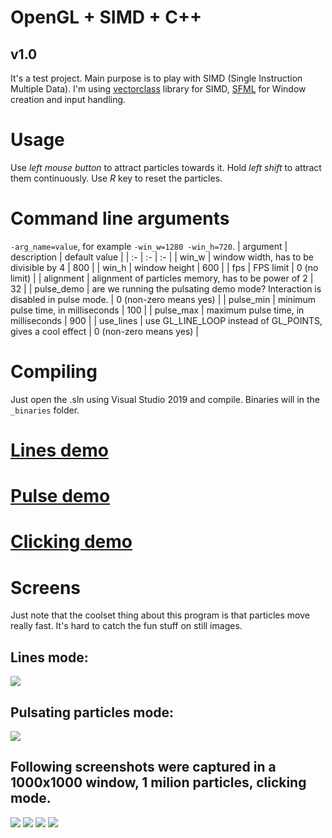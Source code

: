 # OpenGL + SIMD + C++
## v1.0
It's a test project. Main purpose is to play with SIMD (Single Instruction Multiple Data). I'm using [vectorclass](https://github.com/vectorclass) library for SIMD, [SFML](https://github.com/sfml/sfml) for Window creation and input handling. 
# **Usage**
Use *left mouse button* to attract particles towards it. Hold *left shift* to attract them continuously. Use *R* key to reset the particles.
# **Command line arguments**
`-arg_name=value`, for example `-win_w=1280 -win_h=720`.
| argument  |  description | default value |
| :-  |  :- | :- |
| win_w  | window width, has to be divisible by 4 | 800 |
| win_h  | window height | 600 |
| fps  | FPS limit | 0 (no limit) |
| alignment  | alignment of particles memory, has to be power of 2 | 32 |
| pulse_demo | are we running the pulsating demo mode? Interaction is disabled in pulse mode. | 0 (non-zero means yes) |
| pulse_min | minimum pulse time, in milliseconds | 100 |
| pulse_max | maximum pulse time, in milliseconds | 900 |
| use_lines | use GL_LINE_LOOP instead of GL_POINTS, gives a cool effect | 0 (non-zero means yes) |


# Compiling
Just open the .sln using Visual Studio 2019 and compile. Binaries will in the `_binaries` folder.

# [Lines demo](https://youtu.be/ypdq5brqjEE)
# [Pulse demo](https://youtu.be/V5rohV-xLDM)
# [Clicking demo](https://youtu.be/A0FwfGXOCbs)
# Screens
Just note that the coolset thing about this program is that particles move really fast. It's hard to catch the fun stuff on still images. 
## Lines mode:
![](_img/ss_lines.png)
## Pulsating particles mode:
![](_img/ss_0.png)
## Following screenshots were captured in a 1000x1000 window, 1 milion particles, clicking mode.
![](_img/ss_1.png)
![](_img/ss_2.png)
![](_img/ss_3.png)
![](_img/ss_4.png)
